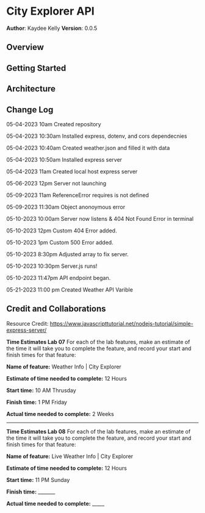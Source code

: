 # City Explorer API

**Author**: Kaydee Kelly
**Version**: 0.0.5

## Overview
<!-- Provide a high level overview of what this application is and why you are building it, beyond the fact that it's an assignment for this class. (i.e. What's your problem domain?) -->

## Getting Started
<!-- What are the steps that a user must take in order to build this app on their own machine and get it running? -->

## Architecture
<!-- Provide a detailed description of the application design. What technologies (languages, libraries, etc) you're using, and any other relevant design information. -->

## Change Log
<!-- Use this area to document the iterative changes made to your application as each feature is successfully implemented. Use time stamps. Here's an example: --->

05-04-2023 10am Created repository

05-04-2023 10:30am Installed express, dotenv, and cors dependecnies

05-04-2023 10:40am Created weather.json and filled it with data

05-04-2023 10:50am Installed express server

05-04-2023 11am Created local host express server

05-06-2023 12pm Server not launching

05-09-2023 11am ReferenceError requires is not defined

05-09-2023 11:30am Object anonoymous error

05-10-2023 10:00am Server now listens & 404 Not Found Error in terminal

05-10-2023 12pm Custom 404 Error added.

05-10-2023 1pm Custom 500 Error added.

05-10-2023 8:30pm Adjusted array to fix server.

05-10-2023 10:30pm Server.js runs!

05-10-2023 11:47pm API endpoint began.

05-21-2023 11:00 pm Created Weather API Varible 

## Credit and Collaborations
<!-- Give credit (and a link) to other people or resources that helped you build this application. -->
Resource Credit: <https://www.javascripttutorial.net/nodejs-tutorial/simple-express-server/>

**Time Estimates Lab 07**
For each of the lab features, make an estimate of the time it will take you to complete the feature, and record your start and finish times for that feature:

**Name of feature:** Weather Info | City Explorer

**Estimate of time needed to complete:** 12 Hours

**Start time:** 10 AM Thrusday

**Finish time:** 1 PM Friday

**Actual time needed to complete:** 2 Weeks

---

**Time Estimates Lab 08**
For each of the lab features, make an estimate of the time it will take you to complete the feature, and record your start and finish times for that feature:

**Name of feature:** Live Weather Info | City Explorer

**Estimate of time needed to complete:** 12 Hours

**Start time:** 11 PM Sunday

**Finish time:** _______

**Actual time needed to complete:** _____